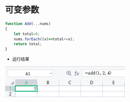 # 可变参数

```javascript
function Add(...nums)
{
	let total=0;
	nums.forEach((x)=>total+=x);
	return total;
}
```

- 运行结果

![ParamArray](img\01-ParamArray.jpg)

